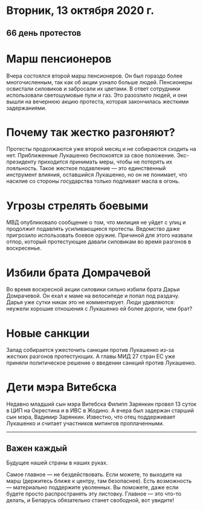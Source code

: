 # Вторник, 13 октября 2020 г.
## 66 день протестов

# Марш пенсионеров

Вчера состоялся второй марш пенсионеров. Он был гораздо более многочисленным, так как об акции узнало больше людей. Пенсионеры освистали силовиков и забросали их цветами. В ответ сотрудники использовали светошумовые пули и газ. Это разозлило людей, и они вышли на вечернюю акцию протеста, которая закончилась жесткими задержаниями.

# Почему так жестко разгоняют?

Протесты продолжаются уже второй месяц и не собираются сходить на нет. Приближенные Лукашенко беспокоятся за свое положение. Экс-президенту приходится принимать меры, чтобы   не потерять их лояльность. Такое жесткое подавление — это единственный инструмент влияния, оставшийся Лукашенко, но он   не понимает, что насилие со стороны государства только подливает масла в огонь.

# Угрозы стрелять боевыми

МВД опубликовало сообщение о том, что милиция не уйдет с улиц и продолжит подавлять усиливающиеся протесты. Ведомство даже пригрозило использовать боевое оружие. Причиной для этого назвали отпор, который протестующие давали силовикам во время разгонов в воскресенье.

# Избили брата Домрачевой

Во время воскресной акции силовики сильно избили брата Дарьи Домрачевой. Он ехал к маме на велосипеде и попал под раздачу. Дарья уже сутки никак это не комментирует. Люди удивляются: неужели хорошие отношения с Лукашенко ей более дороги, чем брат?

# Новые санкции

Запад собирается ужесточить санкции против Лукашенко из-за жестких разгонов протестующих. А главы МИД 27 стран ЕС уже приняли политическое решение о введении санкций против Лукашенко.

# Дети мэра Витебска

Недавно младший сын мэра Витебска Филипп Зарянкин провел 13 суток в ЦИП на Окрестина и в ИВС в Жодино. А вчера был задержан старший сын мэра, Вадимир Зарянкин. Известно, что отец поддерживает Лукашенко и считает участников митингов проплаченными.
 

---

## Важен каждый

Будущее нашей страны в наших руках.

Самое главное — не бездействовать. Если можете, то выходите на марш \(держитесь ближе к центру, там безопаснее\). Есть возможность — материально поддержите уволенных. Вы поможете, даже если будете просто распространять эту листовку. Главное — это что-то делать, и Беларусь обязательно станет свободной, вот увидите\!
